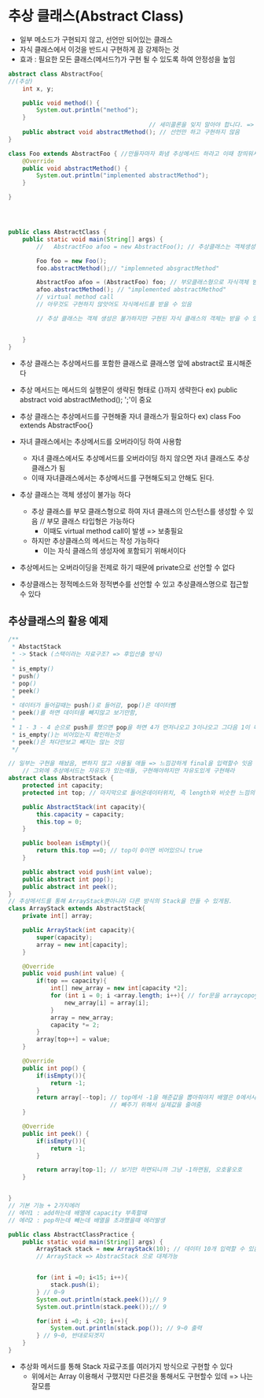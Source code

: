 # 추상 클래스(Abstract Class)

 - 일부 메소드가 구현되지 않고, 선언만 되어있는 클래스
 - 자식 클래스에서 이것을 반드시 구현하게 끔 강제하는 것
 - 효과 : 필요한 모든 클래스(메서드?)가 구현 될 수 있도록 하여 안정성을 높임
 
```java
abstract class AbstractFoo{
//(추상)
    int x, y;

    public void method() {
        System.out.println("method");
    }
                                        // 세미콜론을 잊지 말아야 합니다. => 시험나옴!!!!
    public abstract void abstractMethod(); // 선언만 하고 구현하지 않음
}

class Foo extends AbstractFoo { //만들자마자 화냄 추상메서드 하라고 이때 창띄워서 implements 클릭해주면됨
    @Override
    public void abstractMethod() {
        System.out.println("implemented abstractMethod");
    }

}




public class AbstractClass {
    public static void main(String[] args) {
        //   AbstractFoo afoo = new AbstractFoo(); // 추상클래스는 객체생성이 불가

        Foo foo = new Foo();
        foo.abstractMethod();// "implemneted absgractMethod"

        AbstractFoo afoo = (AbstractFoo) foo; // 부모클래스형으로 자식객체 받음
        afoo.abstractMethod(); // "implemented abstractMethod"
        // virtual method call
        // 아무것도 구현하지 않앗어도 자식메서드를 받을 수 있음

        // 추상 클래스는 객체 생성은 불가하지만 구현된 자식 클래스의 객체는 받을 수 있다.


    }
}
```

- 추상 클래스는 추상메서드를 포함한 클래스로 클래스명 앞에 abstract로 표시해준다

- 추상 메서드는 메서드의 실행문이 생략된 형태로 {}까지 생략한다 ex) public abstract void abstractMethod(); ';'이 중요

- 추상 클래스는 추상메서드를 구현해줄 자녀 클래스가 필요하다 ex) class Foo extends AbstractFoo{}

- 자녀 클래스에서는 추상메서드를 오버라이딩 하여 사용함
    - 자녀 클래스에서도 추상메서드를 오버라이딩 하지 않으면 자녀 클래스도 추상클래스가 됨
    - 이때 자녀클래스에서는 추상메서드를 구현해도되고 안해도 된다.
        
- 추상 클래스는 객체 생성이 불가능 하다
    - 추상 클래스를 부모 클래스형으로 하여 자녀 클래스의 인스턴스를 생성할 수 있음 // 부모 클래스 타입형은 가능하다
        - 이때도 virtual method call이 발생 => 보충필요
    - 하지만 추상클래스의 메서드는 작성 가능하다
        - 이는 자식 클래스의 생성자에 포함되기 위해서이다

- 추상메서드는 오버라이딩을 전제로 하기 때문에 private으로 선언할 수 없다

- 추상클래스는 정적메소드와 정적변수를 선언할 수 있고 추상클래스명으로 접근할 수 있다


## 추상클래스의 활용 예제

```java
/**
 * AbstactStack
 * -> Stack (스택이라는 자료구조? => 후입선출 방식)
 *
 * is_empty()
 * push()
 * pop()
 * peek()
 *
 * 데이터가 들어갈때는 push()로 들어감, pop()은 데이터뺌
 * peek()를 하면 데이터를 빼지않고 보기만함,
 *
 * 1 - 3 - 4 순으로 push를 했으면 pop을 하면 4가 먼저나오고 3이나오고 그다음 1이 나옴(후입선출)
 * is_empty()는 비어있는지 확인하는것
 * peek()은 쳐다만보고 빼지는 않는 것임
 */

// 일부는 구현을 해놨음, 변하지 않고 사용될 애들 => 느낌강하게 final을 입력할수 잇음
    // 그외에 추상메서드는 자유도가 있는애들, 구현해야햐지만 자유도있게 구현해라
abstract class AbstractStack {
    protected int capacity;
    protected int top; // 마지막으로 들어온데이터위치, 즉 length와 비슷한 느낌의 스택용

    public AbstractStack(int capacity){
        this.capacity = capacity;
        this.top = 0;
    }

    public boolean isEmpty(){
        return this.top ==0; // top이 0이면 비어있으니 true
    }

    public abstract void push(int value);
    public abstract int pop();
    public abstract int peek();
}
// 추상메서드를 통해 ArrayStack뿐아니라 다른 방식의 Stack을 만들 수 있게됨.
class ArrayStack extends AbstractStack{
    private int[] array;

    public ArrayStack(int capacity){
        super(capacity);
        array = new int[capacity];
    }

    @Override
    public void push(int value) {
        if(top == capacity){
            int[] new_array = new int[capacity *2];
            for (int i = 0; i <array.length; i++){ // for문을 arraycopoy로 대체할수있다는 매세지뜸
                new_array[i] = array[i];
            }
            array = new_array;
            capacity *= 2;
        }
        array[top++] = value;
    }

    @Override
    public int pop() {
        if(isEmpty()){
            return -1;
        }
        return array[--top]; // top에서 -1을 해준값을 뽑아줘야지 배열은 0에서시작하니까~
                             // 빼주기 위해서 실제값을 줄여줌
    }

    @Override
    public int peek() {
        if(isEmpty()){
            return -1;
        }

        return array[top-1]; // 보기만 하면되니까 그냥 -1하면됨, 오호옿오호
    }


}
// 기본 기능 + 2가지에러
// 에러1 : add하는데 배열에 capacity 부족할때
// 에러2 : pop하는데 빼는데 배열을 초과했을때 에러발생

public class AbstractClassPractice {
    public static void main(String[] args) {
        ArrayStack stack = new ArrayStack(10); // 데이터 10개 입력할 수 있음
        // ArrayStack => AbstracStack 으로 대체가능


        for (int i =0; i<15; i++){
            stack.push(i);
        } // 0~9
        System.out.println(stack.peek());// 9
        System.out.println(stack.peek());// 9

        for(int i =0; i <20; i++){
            System.out.println(stack.pop()); // 9~0 출력
        } // 9~0, 반대로되겟지
    }
}
```
- 추상화 메서드를 통해 Stack 자료구조를 여러가지 방식으로 구현할 수 있다
    - 위에서는 Array 이용해서 구했지만 다른것을 통해서도 구현할수 있데 => 나는잘모름
    


